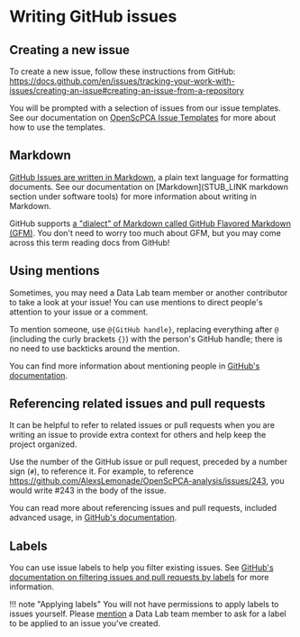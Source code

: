 # Writing GitHub issues

## Creating a new issue

To create a new issue, follow these instructions from GitHub: <https://docs.github.com/en/issues/tracking-your-work-with-issues/creating-an-issue#creating-an-issue-from-a-repository>

You will be prompted with a selection of issues from our issue templates.
See our documentation on [OpenScPCA Issue Templates](issue-templates.md) for more about how to use the templates.

## Markdown

[GitHub Issues are written in Markdown](https://docs.github.com/en/get-started/writing-on-github/getting-started-with-writing-and-formatting-on-github/about-writing-and-formatting-on-github), a plain text language for formatting documents.
See our documentation on [Markdown](STUB_LINK markdown section under software tools) for more information about writing in Markdown.

GitHub supports [a "dialect" of Markdown called GitHub Flavored Markdown (GFM)](https://github.github.com/gfm/).
You don't need to worry too much about GFM, but you may come across this term reading docs from GitHub!

## Using mentions

Sometimes, you may need a Data Lab team member or another contributor to take a look at your issue!
You can use mentions to direct people's attention to your issue or a comment.

To mention someone, use `@{GitHub handle}`, replacing everything after `@` (including the curly brackets `{}`) with the person's GitHub handle; there is no need to use backticks around the mention.

You can find more information about mentioning people in [GitHub's documentation](https://docs.github.com/en/get-started/writing-on-github/getting-started-with-writing-and-formatting-on-github/basic-writing-and-formatting-syntax#mentioning-people-and-teams).

## Referencing related issues and pull requests

It can be helpful to refer to related issues or pull requests when you are writing an issue to provide extra context for others and help keep the project organized.

Use the number of the GitHub issue or pull request, preceded by a number sign (`#`), to reference it.
For example, to reference <https://github.com/AlexsLemonade/OpenScPCA-analysis/issues/243>, you would write #243 in the body of the issue.

You can read more about referencing issues and pull requests, included advanced usage, in [GitHub's documentation](https://docs.github.com/en/get-started/writing-on-github/working-with-advanced-formatting/autolinked-references-and-urls#issues-and-pull-requests).

## Labels

You can use issue labels to help you filter existing issues.
See [GitHub's documentation on filtering issues and pull requests by labels](https://docs.github.com/en/issues/tracking-your-work-with-issues/filtering-and-searching-issues-and-pull-requests#filtering-issues-and-pull-requests-by-labels) for more information.

!!! note "Applying labels"
    You will not have permissions to apply labels to issues yourself.
    Please [mention](#using-mentions) a Data Lab team member to ask for a label to be applied to an issue you've created.
